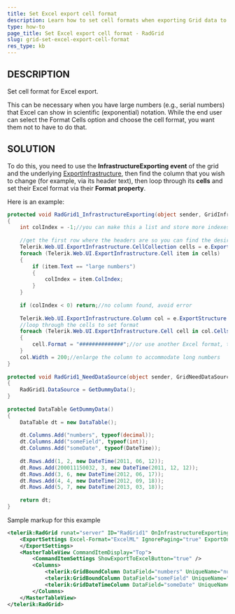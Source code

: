 ```yaml
---
title: Set Excel export cell format
description: Learn how to set cell formats when exporting Grid data to Excel for better data presentation.
type: how-to
page_title: Set Excel export cell format - RadGrid
slug: grid-set-excel-export-cell-format
res_type: kb
---
```



## DESCRIPTION

Set cell format for Excel export.

This can be necessary when you have large numbers (e.g., serial numbers) that Excel can show in scientific (exponential) notation. While the end user can select the Format Cells option and choose the cell format, you want them not to have to do that.

## SOLUTION

To do this, you need to use the **InfrastructureExporting event** of the grid and the underlying [ExportInfrastructure](to%20modify%20the%20underlying%20ExportInfrastructure), then find the column that you wish to change (for example, via its header text), then loop through its **cells** and set their Excel format via their **Format property**. 

Here is an example:

````C#
protected void RadGrid1_InfrastructureExporting(object sender, GridInfrastructureExportingEventArgs e)
{
    int colIndex = -1;//you can make this a list and store more indexes so you can loop through them to format more columns
 
    //get the first row where the headers are so you can find the desired column
    Telerik.Web.UI.ExportInfrastructure.CellCollection cells = e.ExportStructure.Tables[0].Rows[1].Cells;
    foreach (Telerik.Web.UI.ExportInfrastructure.Cell item in cells)
    {
        if (item.Text == "large numbers")
        {
            colIndex = item.ColIndex;
        }
    }
 
    if (colIndex < 0) return;//no column found, avoid error
 
    Telerik.Web.UI.ExportInfrastructure.Column col = e.ExportStructure.Tables[0].Columns[colIndex];
    //loop through the cells to set format
    foreach (Telerik.Web.UI.ExportInfrastructure.Cell cell in col.Cells)
    {
        cell.Format = "##############";//or use another Excel format, this is just a series of digits for number representation
    }
    col.Width = 200;//enlarge the column to accommodate long numbers
}
 
protected void RadGrid1_NeedDataSource(object sender, GridNeedDataSourceEventArgs e)
{
    RadGrid1.DataSource = GetDummyData();
}
 
protected DataTable GetDummyData()
{
    DataTable dt = new DataTable();
 
    dt.Columns.Add("numbers", typeof(decimal));
    dt.Columns.Add("someField", typeof(int));
    dt.Columns.Add("someDate", typeof(DateTime));
 
    dt.Rows.Add(1, 2, new DateTime(2011, 06, 12));
    dt.Rows.Add(200011150032, 3, new DateTime(2011, 12, 12));
    dt.Rows.Add(3, 6, new DateTime(2012, 06, 17));
    dt.Rows.Add(4, 4, new DateTime(2012, 09, 18));
    dt.Rows.Add(5, 7, new DateTime(2013, 03, 18));
 
    return dt;
}
````

Sample markup for this example

````XML
<telerik:RadGrid runat="server" ID="RadGrid1" OnInfrastructureExporting="RadGrid1_InfrastructureExporting" OnNeedDataSource="RadGrid1_NeedDataSource" AutoGenerateColumns="false">
    <ExportSettings Excel-Format="ExcelML" IgnorePaging="true" ExportOnlyData="true" OpenInNewWindow="true">
    </ExportSettings>
    <MasterTableView CommandItemDisplay="Top">
        <CommandItemSettings ShowExportToExcelButton="true" />
        <Columns>
            <telerik:GridBoundColumn DataField="numbers" UniqueName="numbers" HeaderText="large numbers" DataType="System.Decimal"></telerik:GridBoundColumn>
            <telerik:GridBoundColumn DataField="someField" UniqueName="someColumn" HeaderText="another column" DataType="System.Decimal"></telerik:GridBoundColumn>
            <telerik:GridDateTimeColumn DataField="someDate" UniqueName="dateColumn" HeaderText="the date"></telerik:GridDateTimeColumn>
        </Columns>
    </MasterTableView>
</telerik:RadGrid>
````
 
